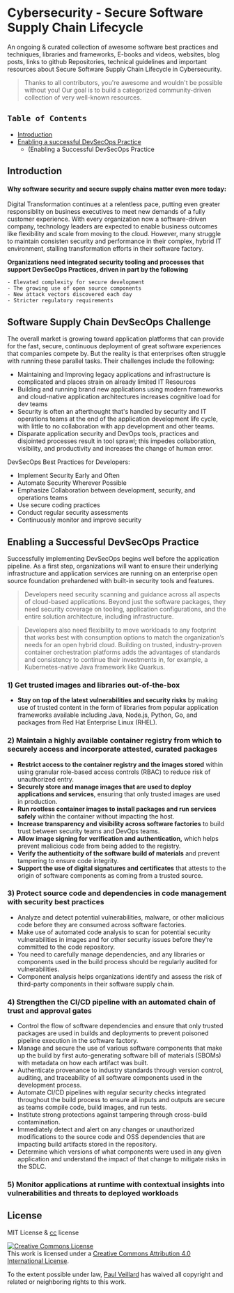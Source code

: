 #  Cybersecurity - Secure Software Supply Chain Lifecycle

An ongoing & curated collection of awesome software best practices and techniques, libraries and frameworks, E-books and videos, websites, blog posts, links to github Repositories, technical guidelines and important resources about Secure Software Supply Chain Lifecycle in Cybersecurity.
> Thanks to all contributors, you're awesome and wouldn't be possible without you! Our goal is to build a categorized community-driven collection of very well-known resources.

## `Table of Contents`
- [Introduction](#)
- [Enabling a successful DevSecOps Practice](#)
  - (Enabling a Successful DevSecOps Practice


## Introduction

#### Why software security and secure supply chains matter even more today:

Digital Transformation continues at a relentless pace, putting even greater responsiblity on business executives to meet new demands of a fully customer experience. With every organization now a software-driven company, technology leaders are expected to enable business outcomes like flexibility and scale from moving to the cloud.
However, many struggle to maintain consisten security and performance in their complex, hybrid IT environment, stalling transformation efforts in their software factory.

**Organizations need integrated security tooling and processes that support DevSecOps Practices, driven in part by the following**
```
- Elevated complexity for secure development
- The growing use of open source components
- New attack vectors discovered each day
- Stricter regulatory requirements
```

## Software Supply Chain DevSecOps Challenge
The overall market is growing toward application platforms that can provide for the fast, secure, continuous deployment of great software experiences that companies compete by. But the reality is that enterprises often struggle with running these parallel tasks. Their challenges include the following:

- Maintaining and Improving legacy applications and infrastructure is complicated and places strain on already limited IT Resources
- Building and running brand new applications using modern frameworks and cloud-native application architectures increases cognitive load for dev teams
- Security is often an afterthought that's handled by security and IT operations teams at the end of the application development life cycle, with little to no collaboration with app development and other teams.
- Disparate application security and DevOps tools, practices and disjointed processes result in tool sprawl; this impedes collaboration, visibility, and productivity and increases the change of human error.

DevSecOps Best Practices for Developers:

- Implement Security Early and Often
- Automate Security Wherever Possible
- Emphasize Collaboration between development, security, and operations teams
- Use secure coding practices
- Conduct regular security assessments
- Continuously monitor and improve security

## Enabling a Successful DevSecOps Practice
Successfully implementing DevSecOps begins well before the application pipeline. As a first step, organizations will want to ensure their underlying infrastructure and application services are running on an enterprise open source foundation prehardened with built-in security tools and features.

> Developers need security scanning and guidance across all aspects of cloud-based applications. Beyond just the software packages, they need security coverage on tooling, application configurations, and the entire solution architecture, including infrastructure.

> Developers also need flexibility to move workloads to any footprint that works best with consumption options to match the organization’s needs for an open hybrid cloud. Building on trusted, industry-proven container orchestration platforms adds the advantages of standards and consistency to continue their investments in, for example, a Kubernetes-native Java framework like Quarkus.



### 1) Get trusted images and libraries out-of-the-box

- **Stay on top of the latest vulnerabilities and security risks** by making use of trusted content in the form of libraries from popular application frameworks available including Java, Node.js, Python, Go, and packages from Red Hat Enterprise Linux (RHEL).

### 2)  Maintain a highly available container registry from which to securely access and incorporate attested, curated packages

- **Restrict access to the container registry and the images stored** within using granular role-based access controls (RBAC) to reduce risk of unauthorized entry. 
- **Securely store and manage images that are used to deploy applications and services**, ensuring that only trusted images are used in production. 
- **Run rootless container images to install packages and run services safely** within the container without impacting the host.
- **Increase transparency and visibility across software factories** to build trust between security teams and DevOps teams.
- **Allow image signing for verification and authentication,** which helps prevent malicious code from being added to the registry.
- **Verify the authenticity of the software build of materials** and prevent tampering to ensure code integrity.
- **Support the use of digital signatures and certificates** that attests to the origin of software components as coming from a trusted source.

### 3) Protect source code and dependencies in code management with security best practices
- Analyze and detect potential vulnerabilities, malware, or other malicious code before they are consumed across software factories.
- Make use of automated code analysis to scan for potential security vulnerabilities in images and for other security issues before they’re committed to the code repository.
- You need to carefully manage dependencies, and any libraries or components used in the build process should be regularly audited for vulnerabilities.
- Component analysis helps organizations identify and assess the risk of third-party components in their software supply chain.

### 4) Strengthen the CI/CD pipeline with an automated chain of trust and approval gates
- Control the flow of software dependencies and ensure that only trusted packages are used in builds and deployments to prevent poisoned pipeline execution in the software factory.
- Manage and secure the use of various software components that make up the build by first auto-generating software bill of materials (SBOMs) with metadata on how each artifact was built.
- Authenticate provenance to industry standards through version control, auditing, and traceability of all software components used in the development process.
- Automate CI/CD pipelines with regular security checks integrated throughout the build process to ensure all inputs and outputs are secure as teams compile code, build images, and run tests.
-  Institute strong protections against tampering through cross-build contamination.
-  Immediately detect and alert on any changes or unauthorized modifications to the source code and OSS dependencies that are impacting build artifacts stored in the repository.
- Determine which versions of what components were used in any given application and understand the impact of that change to mitigate risks in the SDLC.


### 5) Monitor applications at runtime with contextual insights into vulnerabilities and threats to deployed workloads


## License
MIT License & [cc](https://creativecommons.org/licenses/by/4.0/) license

<a rel="license" href="http://creativecommons.org/licenses/by/4.0/"><img alt="Creative Commons License" style="border-width:0" src="https://i.creativecommons.org/l/by/4.0/88x31.png" /></a><br />This work is licensed under a <a rel="license" href="http://creativecommons.org/licenses/by/4.0/">Creative Commons Attribution 4.0 International License</a>.

To the extent possible under law, [Paul Veillard](https://github.com/paulveillard/) has waived all copyright and related or neighboring rights to this work.

